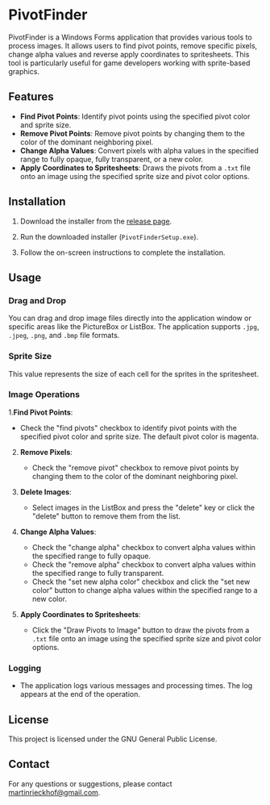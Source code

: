 # PivotFinder

PivotFinder is a Windows Forms application that provides various tools to process images. It allows users to find pivot points, remove specific pixels, change alpha values and reverse apply coordinates to spritesheets. This tool is particularly useful for game developers working with sprite-based graphics.

## Features

- **Find Pivot Points**: Identify pivot points using the specified pivot color and sprite size.
- **Remove Pivot Points**: Remove pivot points by changing them to the color of the dominant neighboring pixel.
- **Change Alpha Values**: Convert pixels with alpha values in the specified range to fully opaque, fully transparent, or a new color.
- **Apply Coordinates to Spritesheets**: Draws the pivots from a `.txt` file onto an image using the specified sprite size and pivot color options.

## Installation

1. Download the installer from the [release page](https://github.com/Scargroove/Pivotfinder/releases).

2. Run the downloaded installer (`PivotFinderSetup.exe`).

3. Follow the on-screen instructions to complete the installation.

## Usage

### Drag and Drop

You can drag and drop image files directly into the application window or specific areas like the PictureBox or ListBox. The application supports `.jpg`, `.jpeg`, `.png`, and `.bmp` file formats.

### Sprite Size

This value represents the size of each cell for the sprites in the spritesheet.

### Image Operations

1.**Find Pivot Points**:
   - Check the "find pivots" checkbox to identify pivot points with the specified pivot color and sprite size. The default pivot color is magenta.

2. **Remove Pixels**:
   - Check the "remove pivot" checkbox to remove pivot points by changing them to the color of the dominant neighboring pixel.


3. **Delete Images**:
   - Select images in the ListBox and press the "delete" key or click the "delete" button to remove them from the list.

4. **Change Alpha Values**:
   - Check the "change alpha" checkbox to convert alpha values within the specified range to fully opaque.
   - Check the "remove alpha" checkbox to convert alpha values within the specified range to fully transparent.
   - Check the "set new alpha color" checkbox and click the "set new color" button to change alpha values within the specified range to a new color.

5. **Apply Coordinates to Spritesheets**:
   - Click the "Draw Pivots to Image" button to draw the pivots from a `.txt` file onto an image using the specified sprite size and pivot color options.


### Logging

- The application logs various messages and processing times. The log appears at the end of the operation.

## License

This project is licensed under the GNU General Public License.


## Contact

For any questions or suggestions, please contact martinrieckhof@gmail.com.
